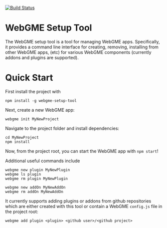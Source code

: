 [![Build Status](https://travis-ci.org/webgme/webgme-setup-tool.svg?branch=master)](https://travis-ci.org/webgme/webgme-setup-tool)
# WebGME Setup Tool
The WebGME setup tool is a tool for managing WebGME apps. Specifically, it provides a command line interface for creating, removing, installing from other WebGME apps, (etc) for various WebGME components (currently addons and plugins are supported).

# Quick Start
First install the project with 

```
npm install -g webgme-setup-tool
```

Next, create a new WebGME app:

```
webgme init MyNewProject
```

Navigate to the project folder and install dependencies:

```
cd MyNewProject
npm install
```

Now, from the project root, you can start the WebGME app with `npm start`!

Additional useful commands include
```
webgme new plugin MyNewPlugin
webgme ls plugin
webgme rm plugin MyNewPlugin

webgme new addOn MyNewAddOn
webgme rm addOn MyNewAddOn
```

It currently supports adding plugins or addons from github repositories which are either created with this tool or contain a WebGME `config.js` file in the project root:

```
webgme add plugin <plugin> <github user>/<github project>
```

